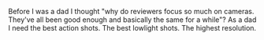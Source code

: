 Before I was a dad I thought "why do reviewers focus so much on cameras. They've all been good enough and basically the same for a while"? As a dad I need the best action shots. The best lowlight shots. The highest resolution.


